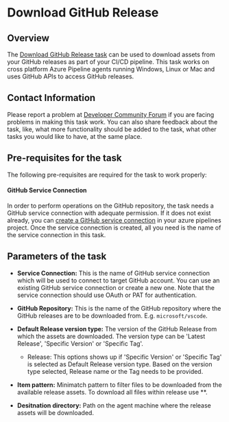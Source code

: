 # Download GitHub Release

## Overview

The [Download GitHub Release task](https://aka.ms/AA3x715) can be used to download assets from your GitHub releases as part of your CI/CD pipeline. This task works on cross platform Azure Pipeline agents running Windows, Linux or Mac and uses GitHub APIs to access GitHub releases.

## Contact Information

Please report a problem at [Developer Community Forum](https://developercommunity.visualstudio.com/spaces/21/index.html) if you are facing problems in making this task work. You can also share feedback about the task, like, what more functionality should be added to the task, what other tasks you would like to have, at the same place.

## Pre-requisites for the task

The following pre-requisites are required for the task to work properly:

#### GitHub Service Connection

In order to perform operations on the GitHub repository, the task needs a GitHub service connection with adequate permission. If it does not exist already, you can [create a GitHub service connection](https://aka.ms/AA3am5s) in your azure pipelines project. Once the service connection is created, all you need is the name of the service connection in this task.

## Parameters of the task

* **Service Connection:** This is the name of GitHub service connection which will be used to connect to target GitHub account. You can use an existing GitHub service connection or create a new one. Note that the service connection should use OAuth or PAT for authentication.

* **GitHub Repository:** This is the name of the GitHub repository where the GitHub releases are to be downloaded from. E.g. `microsoft/vscode`.

* **Default Release version type:** The version of the GitHub Release from which the assets are downloaded. The version type can be 'Latest Release', 'Specific Version' or 'Specific Tag'.

    * Release: This options shows up if 'Specific Version' or 'Specific Tag' is selected as Default Release version type. Based on the version type selected, Release name or the Tag needs to be provided.

* **Item pattern:** Minimatch pattern to filter files to be downloaded from the available release assets. To download all files within release use **.

* **Desitnation directory:** Path on the agent machine where the release assets will be downloaded. 
